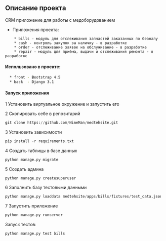 ##  Описание проекта 

CRM приложение для работы с медоборудованием


  - Приложения проекта:
  
```
    * bills - модуль для отслеживания запчастей заказанных по безналу
    * cash - контроль закупок за наличку - в разработке
    * order - отслеживание заявок на обслуживание - в разработке
    * repair - модуль для приёма, выдачи и отслеживания ремонта - в разработке
```

#### Использовано в проекте:

```bash
  * front - Bootstrap 4.5
  * back  - Django 3.1
```

#### Запуск приложения

1 Установить виртуальное окружение и запустить его

2 Скопировать себе в репозитарий 

```python
git clone https://github.com/NineMan/medtehsite.git
```

3 Установить зависимости
  
```python
pip install -r requirements.txt
```
    
4 Создать таблицы в базе данных 
  
```python
python manage.py migrate
```
    
5 Создать админа
  
```python
python manage.py createsuperuser
```
    
6 Заполнить базу тестовыми данными
  
```python
python manage.py loaddata medtehsite/apps/bills/fixtures/test_data.json
``` 

7 Запустить приложение
  
```python
python manage.py runserver
```

Запуск тестов:

```python
python manage.py test bills
```

